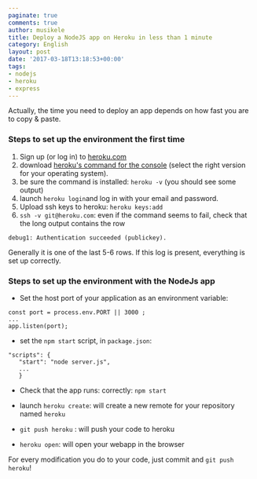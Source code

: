 ```yaml
---
paginate: true
comments: true
author: musikele
title: Deploy a NodeJS app on Heroku in less than 1 minute
category: English
layout: post
date: '2017-03-18T13:18:53+00:00'
tags:
- nodejs
- heroku
- express
---
```

Actually, the time you need to deploy an app depends on how fast you are to copy & paste.

### Steps to set up the environment the first time
1. Sign up (or log in) to
  <a href="http://heroku.com">heroku.com</a>
1. download
  <a href="https://devcenter.heroku.com/articles/heroku-cli">heroku's command for the console</a> (select the right version for your operating system).
1. be sure the command is installed: `heroku -v` (you should see some output)
1. launch `heroku login`and log in with your email and password.
1. Upload ssh keys to heroku: `heroku keys:add`
1. `ssh -v git@heroku.com`: even if the command seems to fail, check that the long output contains the row 
```
debug1: Authentication succeeded (publickey).
```
Generally it is one of the last 5-6 rows. If this log is present, everything is set up correctly. 

### Steps to set up the environment with the NodeJs app
- Set the host port of your application as an environment variable:
```
const port = process.env.PORT || 3000 ;  
... 
app.listen(port);
```


- set the `npm start` script, in `package.json`:
```
"scripts": {
   "start": "node server.js",
   ...
   }

```

- Check that the app runs: correctly: `npm start`

- launch `heroku create`: will create a new remote for your repository named `heroku`
- `git push heroku` : will push your code to heroku
- `heroku open`: will open your webapp in the browser 

For every modification you do to your code, just commit and `git push heroku`!